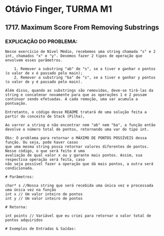 # Otávio Finger, TURMA M1

## 1717. Maximum Score From Removing Substrings

### EXPLICAÇÃO DO PROBLEMA:

    Nesse exercício de Nível Médio, recebemos uma string chamada "s" e 2 int, chamados "x" e "y". Devemos fazer 2 tipos de operação que envolvem esses parâmetros. 

        1. Remover a substring "ab" de "s", se a tiver e ganhar x pontos (o valor de x é passado pelo main);
        2. Remover a substring "ba" de "s", se a tiver e ganhar y pontos (o valor de y é passado pelo main).

    Além disso, quando as substrings são removidas, deve-se tirá-las da string e concatenar novamente para que as operações 1 e 2 possam continuar sendo efetuadas. A cada remoção, uma var acumula a pontuação.

    Entretanto, o código desse README tratará de uma solução feita a partir do conceito de Stack (Pilha), 

    Ao varrer a string e não encontrar nem "ab" nem "ba", a função então devolve o número total de pontos, retornando uma var do tipo int. 

    Obs: O problema para retornar o MÁXIMO DE PONTOS POSSÍVEIS dessa função. Ou seja, pode haver casos
    que uma mesma string possa retornar valores diferentes de pontos. Nesse código, o que será feito é uma
    avaliação de qual valor x ou y garante mais pontos. Assim, sua respectiva operação será feita, caso
    não seja possível fazer a operação que dá mais pontos, a outra será condicionada.

    # Parâmetros: 
    
    char* s //Nossa string que será recebida uma única vez e processada uma única vez na função
    int x // Um valor inteiro de pontos
    int y // Um valor inteiro de pontos

    # Retorna:

    int points // Variável que eu criei para retornar o valor total de pontos adquiridos

    # Exemplos de Entradas & Saídas:
